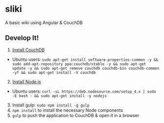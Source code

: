 # sliki

A basic wiki using Angular & CouchDB

## Develop It!

1. [Install CouchDB](http://docs.couchdb.org/en/1.6.1/install/index.html)
  * Ubuntu users: `sudo apt-get install software-properties-common -y && sudo add-apt-repository ppa:couchdb/stable -y && sudo apt-get update -y && sudo apt-get remove couchdb couchdb-bin couchdb-common -yf && sudo apt-get install -V couchdb`
2. [Install Node.js](https://nodejs.org/en/download/)
  * Ubuntu users: `curl -sL https://deb.nodesource.com/setup_4.x | sudo -E bash - && sudo apt-get install -y nodejs`
3. Install gulp: `sudo npm install -g gulp`
4. `npm install` to install the necessary Node components
5. `gulp` to push the application to CouchDB & open it in a browser
